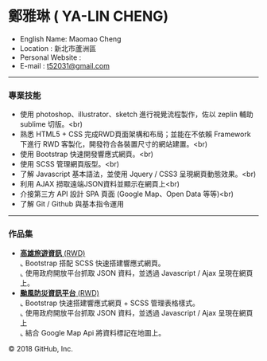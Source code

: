 # 鄭雅琳 ( YA-LIN CHENG)
- English Name: Maomao Cheng
- Location : 新北市蘆洲區
- Personal Website : 
- E-mail : t52031@gmail.com

<hr>


### 專業技能
- 使用 photoshop、illustrator、sketch 進行視覺流程製作，佐以 zeplin 輔助 sublime 切版。<br)
- 熟悉 HTML5 + CSS 完成RWD頁面架構和布局；並能在不依賴 Framework 下進行 RWD 客製化，開發符合各裝置尺寸的網站建置。<br)
- 使用 Bootstrap 快速開發響應式網頁。<br)
- 使用 SCSS 管理網頁版型。<br)
- 了解 Javascript 基本語法，並使用 Jquery / CSS3 呈現網頁動態效果。<br)
- 利用 AJAX 撈取遠端JSON資料並顯示在網頁上<br)
- 介接第三方 API 設計 SPA 頁面 (Google Map、Open Data 等等)<br)
- 了解 Git / Github 與基本指令運用
<hr>

### 作品集 
- <a href="http://ternchen.000webhostapp.com/Travel/index.html" target="_blank"><B>高雄旅遊資訊</B> (RWD)</a> <BR>
  ⌞ Bootstrap 搭配 SCSS 快速搭建響應式網頁。 <BR>
  ⌞ 使用政府開放平台抓取 JSON 資料，並透過 Javascript / Ajax 呈現在網頁上。<BR>
- <a href="https://ternmayday.github.io/NESAT_nine/" target="_blank"><B>颱風防災資訊平台</B> (RWD)</a> <BR>
  ⌞ Bootstrap 快速搭建響應式網頁 + SCSS 管理表格樣式。 <BR>
  ⌞ 使用政府開放平台抓取 JSON 資料，並透過 Javascript / Ajax 呈現在網頁上<BR>
  ⌞ 結合 Google Map Api 將資料標記在地圖上。<BR>
  

© 2018 GitHub, Inc.
